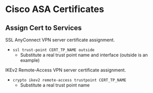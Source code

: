 # Cisco ASA Certificates

## Assign Cert to Services

SSL AnyConnect VPN server certificate assignment.
* `ssl trust-point CERT_TP_NAME outside`
  * Substitute a real trust point name and interface (outside is an example)

IKEv2 Remote-Access VPN server certificate assignment.
* `crypto ikev2 remote-access trustpoint CERT_TP_NAME`
  * Substitute a real trust point name
